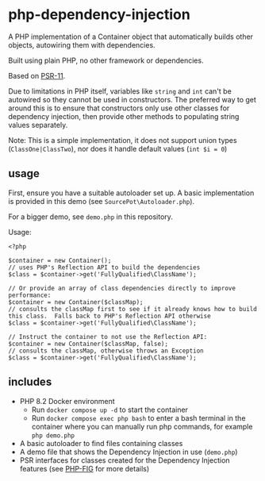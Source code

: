 # php-dependency-injection
A PHP implementation of a Container object that automatically builds other objects, autowiring them with dependencies.

Built using plain PHP, no other framework or dependencies.

Based on [PSR-11](https://www.php-fig.org/psr/psr-11/).

Due to limitations in PHP itself, variables like `string` and `int` can't be autowired so they cannot be used in constructors.  The preferred way to get around this is to ensure that constructors only use other classes for dependency injection, then provide other methods to populating string values separately.

Note: This is a simple implementation, it does not support union types (`ClassOne|ClassTwo`), nor does it handle default values (`int $i = 0`)

## usage
First, ensure you have a suitable autoloader set up.  A basic implementation is provided in this demo (see `SourcePot\Autoloader.php`).

For a bigger demo, see `demo.php` in this repository.

Usage:
```
<?php

$container = new Container();
// uses PHP's Reflection API to build the dependencies
$class = $container->get('FullyQualified\ClassName');

// Or provide an array of class dependencies directly to improve performance:
$container = new Container($classMap);
// consults the classMap first to see if it already knows how to build this class.  Falls back to PHP's Reflection API otherwise
$class = $container->get('FullyQualified\ClassName');

// Instruct the container to not use the Reflection API:
$container = new Container($classMap, false);
// consults the classMap, otherwise throws an Exception
$class = $container->get('FullyQualified\ClassName');
```


## includes
* PHP 8.2 Docker environment
    * Run `docker compose up -d` to start the container
    * Run `docker compose exec php bash` to enter a bash terminal in the container where you can manually run php commands, for example `php demo.php`
* A basic autoloader to find files containing classes
* A demo file that shows the Dependency Injection in use (`demo.php`)
* PSR interfaces for classes created for the Dependency Injection features (see [PHP-FIG](https://www.php-fig.org/psr/psr-11/) for more details)